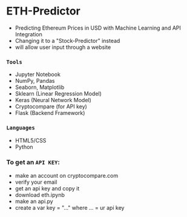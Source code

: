 # ETH-Predictor
- Predicting Ethereum Prices in USD with Machine Learning and API Integration
- Changing it to a "Stock-Predictor" instead
- will allow user input through a website

### ```Tools``` ###
- Jupyter Notebook
- NumPy, Pandas
- Seaborn, Matplotlib
- Sklearn (Linear Regression Model)
- Keras (Neural Network Model)
- Cryptocompare (for API key)
- Flask (Backend Framework)

### ```Languages``` ###
- HTML5/CSS
- Python

### To get an ```API KEY```:
  - make an account on cryptocompare.com
  - verify your email
  - get an api key and copy it
  - download eth.ipynb
  - make an api.py
  - create a var key = "..." where ... = ur api key
